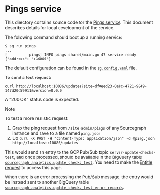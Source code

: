# Pings service

This directory contains source code for the [Pings service](https://handbook.sourcegraph.com/departments/engineering/teams/core-services/#pings-service). This document describes details for local development of the service.

The following command should boot up a running service:

```shell
$ sg run pings
...
[          pings] INFO pings shared/main.go:47 service ready {"address": ":10086"}
```

The default configuration can be found in the [`sg.config.yaml`](https://sourcegraph.sourcegraph.com/search?q=context%3Aglobal+repo%3A%5Egithub%5C.com%2Fsourcegraph%2Fsourcegraph%24%40main+f%3Asg.config.yaml+content%3A%22pings%3A%22&patternType=standard&sm=1&groupBy=path) file.

To send a test request:

```shell
curl http://localhost:10086/updates?site=df0eed23-0e8c-4721-9849-147d20d59911&version=0.0.0
```

A "200 OK" status code is expected.

> [!NOTE]
> To test a more realistic request:
>
> 1. Grab the ping request from `/site-admin/pings` of any Sourcegraph instance and save to a file named `ping.json`
> 1. Do `curl -X POST -H "Content-Type: application/json" -d @ping.json http://localhost:10086/updates`

This would send an entry to the GCP Pub/Sub topic `server-update-checks-test`, and once processed, should be available in the BigQuery table [`sourcegraph_analytics.update_checks_test`](https://console.cloud.google.com/bigquery?project=telligentsourcegraph&ws=!1m5!1m4!4m3!1stelligentsourcegraph!2ssourcegraph_analytics!3supdate_checks_test). You need to make the [Entitle request](https://app.entitle.io/request?targetType=resource&duration=10800&justification=Test%20pings%20service&integrationId=52e29e01-d551-4186-88a3-65ff4f28b8c3&resourceId=53946931-0002-469c-9b5f-c5af70bd1ffe&roleId=ea1606fd-2302-487d-83eb-d1f140478416&grantMethodId=ea1606fd-2302-487d-83eb-d1f140478416) to access this page.

When there is an error processing the Pub/Sub message, the entry would be instead sent to another BigQuery table [`sourcegraph_analytics.update_checks_test_error_records`](https://console.cloud.google.com/bigquery?project=telligentsourcegraph&ws=!1m5!1m4!4m3!1stelligentsourcegraph!2ssourcegraph_analytics!3supdate_checks_test_error_records).
